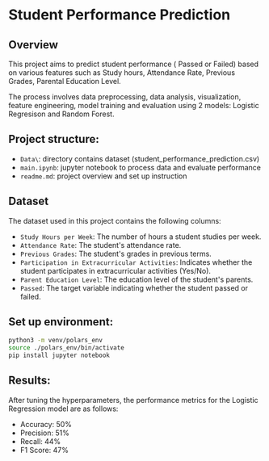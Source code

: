 # Student Performance Prediction
## Overview
This project aims to predict student performance ( Passed or Failed) based on various features such as Study hours, Attendance Rate, Previous Grades, Parental Education Level.

The process involves data preprocessing, data analysis, visualization, feature engineering, model training and evaluation using 2 models: Logistic Regresison and Random Forest.

## Project structure:
- `Data\`: directory contains dataset (student_performance_prediction.csv)
- `main.ipynb`: jupyter notebook to process data and evaluate performance
- `readme.md`: project overview and set up instruction

## Dataset
The dataset used in this project contains the following columns:
- `Study Hours per Week`: The number of hours a student studies per week.
- `Attendance Rate`: The student's attendance rate.
- `Previous Grades`: The student's grades in previous terms.
- `Participation in Extracurricular Activities`: Indicates whether the student participates in extracurricular activities (Yes/No).
- `Parent Education Level`: The education level of the student's parents.
- `Passed`: The target variable indicating whether the student passed or failed.

## Set up environment:
```bash 
python3 -m venv/polars_env
source ./polars_env/bin/activate
pip install jupyter notebook
```
## Results:
After tuning the hyperparameters, the performance metrics for the Logistic Regression model are as follows:

- Accuracy: 50%
- Precision: 51%
- Recall: 44%
- F1 Score: 47%
